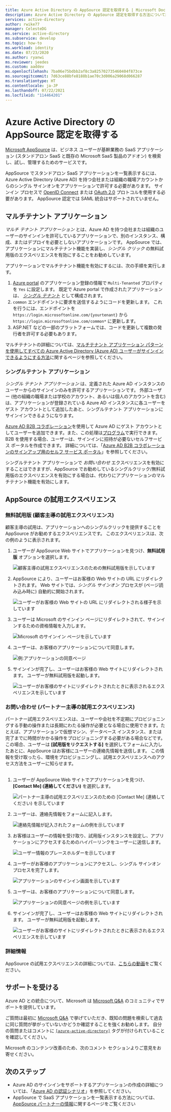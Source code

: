 ```yaml
---
title: Azure Active Directory の AppSource 認定を取得する | Microsoft Docs
description: Azure Active Directory の AppSource 認定を取得する方法について説明します。
services: active-directory
author: rwike77
manager: CelesteDG
ms.service: active-directory
ms.subservice: develop
ms.topic: how-to
ms.workload: identity
ms.date: 07/23/2020
ms.author: ryanwi
ms.reviewer: jeedes
ms.custom: aaddev
ms.openlocfilehash: 7ba06e75bdbb2af8c3a825702735460404f873ce
ms.sourcegitcommit: 7d63ce88bfe8188b1ae70c3d006a29068d066287
ms.translationtype: HT
ms.contentlocale: ja-JP
ms.lasthandoff: 07/22/2021
ms.locfileid: "114464201"
---
```

# <a name="get-appsource-certified-for-azure-active-directory"></a>Azure Active Directory の AppSource 認定を取得する

[Microsoft AppSource](https://appsource.microsoft.com/) は、ビジネス ユーザーが基幹業務の SaaS アプリケーション (スタンドアロン SaaS と既存の Microsoft SaaS 製品のアドオン) を検索し、試し、管理するためのサービスです。

AppSource でスタンドアロン SaaS アプリケーションを一覧表示するには、Azure Active Directory (Azure AD) を持つ会社または組織の職場アカウントからのシングル サインオンをアプリケーションで許可する必要があります。 サインイン プロセスで [OpenID Connect](v2-protocols-oidc.md) または [OAuth 2.0](v2-oauth2-auth-code-flow.md) プロトコルを使用する必要があります。 AppSource 認定では SAML 統合はサポートされていません。

## <a name="multi-tenant-applications"></a>マルチテナント アプリケーション

*マルチ テナント アプリケーション* とは、Azure AD を持つ会社または組織のユーザーのサインインを許可しているアプリケーションで、別のインスタンス、構成、またはデプロイを必要としないアプリケーションです。 AppSource では、アプリケーションにマルチテナント機能を実装し、*シングル クリック* の無料試用版のエクスペリエンスを有効にすることをお勧めしています。

アプリケーションでマルチテナント機能を有効にするには、次の手順を実行します。
1. [Azure portal](https://portal.azure.com/#blade/Microsoft_AAD_IAM/ActiveDirectoryMenuBlade/RegisteredApps) のアプリケーション登録の情報で `Multi-Tenanted` プロパティを `Yes` に設定します。 既定で Azure portal で作成されたアプリケーションは、 *[シングル テナント](#single-tenant-applications)* として構成されます。
1. `common` エンドポイントに要求を送信するようにコードを更新します。 これを行うには、エンドポイントを `https://login.microsoftonline.com/{yourtenant}` から `https://login.microsoftonline.com/common*` に更新します。
1. ASP.NET などの一部のプラットフォームでは、コードを更新して複数の発行者を許可する必要もあります。

マルチテナントの詳細については、[マルチテナント アプリケーション パターンを使用してすべての Azure Active Directory (Azure AD) ユーザーがサインインできるようにする方法](howto-convert-app-to-be-multi-tenant.md)に関するページを参照してください。

### <a name="single-tenant-applications"></a>シングルテナント アプリケーション

*シングル テナント アプリケーション* は、定義された Azure AD インスタンスのユーザーからのサインインのみを許可するアプリケーションです。 外部ユーザー (他の組織の職場または学校のアカウント、あるいは個人のアカウントを含む) は、アプリケーションが登録されている Azure AD インスタンスに各ユーザーをゲスト アカウントとして追加したあと、シングルテナント アプリケーションにサインインできるようになります。 

[Azure AD B2B コラボレーション](../external-identities/what-is-b2b.md)を使用して Azure AD にゲスト アカウントとしてユーザーを追加できます。また、この処理は[プログラム](../../active-directory-b2c/integrate-with-app-code-samples.md)で実行できます。 B2B を使用する場合、ユーザーは、サインインに招待が必要ないセルフサービス ポータルを作成できます。 詳細については、「[Azure AD B2B コラボレーションのサインアップ用のセルフ サービス ポータル](../external-identities/self-service-portal.md)」を参照してください。

シングルテナント アプリケーションで *お問い合わせ* エクスペリエンスを有効にすることはできますが、AppSource でお勧めしているシングルクリック/無料試用版のエクスペリエンスを有効にする場合は、代わりにアプリケーションのマルチテナント機能を有効にします。

## <a name="appsource-trial-experiences"></a>AppSource の試用エクスペリエンス

### <a name="free-trial-customer-led-trial-experience"></a>無料試用版 (顧客主導の試用エクスペリエンス)

顧客主導の試用は、アプリケーションへのシングルクリックを提供することを AppSource がお勧めするエクスペリエンスです。 このエクスペリエンスは、次の例のように表示されます。

1.  ユーザーが AppSource Web サイトでアプリケーションを見つけ、**無料試用版** オプションを選択します。

    ![顧客主導の試用エクスペリエンスのための無料試用版を示しています](./media/active-directory-devhowto-appsource-certified/customer-led-trial-step1.png)

2.  AppSource により、ユーザーはお客様の Web サイトの URL にリダイレクトされます。 Web サイトでは、*シングル サインオン* プロセスが (ページ読み込み時に) 自動的に開始されます。

    ![ユーザーがお客様の Web サイトの URL にリダイレクトされる様子を示しています](./media/active-directory-devhowto-appsource-certified/customer-led-trial-step2.png)

3.  ユーザーは Microsoft のサインイン ページにリダイレクトされて、サインインするための資格情報を入力します。

    ![Microsoft のサインイン ページを示しています](./media/active-directory-devhowto-appsource-certified/customer-led-trial-step3.png)

4. ユーザーは、お客様のアプリケーションについて同意します。

    ![例:アプリケーションの同意ページ](./media/active-directory-devhowto-appsource-certified/customer-led-trial-step4.png)

5.  サインインが完了し、ユーザーはお客様の Web サイトにリダイレクトされます。  ユーザーが無料試用版を起動します。

    ![ユーザーがお客様のサイトにリダイレクトされたときに表示されるエクスペリエンスを示しています](./media/active-directory-devhowto-appsource-certified/customer-led-trial-step5.png)

### <a name="contact-me-partner-led-trial-experience"></a>お問い合わせ (パートナー主導の試用エクスペリエンス)

パートナー試用エクスペリエンスは、ユーザーや会社を不定期にプロビジョニングする手動の操作または長期にわたる操作が必要となる場合に使用できます。たとえば、アプリケーションで仮想マシン、データベース インスタンス、または完了までに時間がかかる操作をプロビジョニングする必要がある場合などです。 この場合、ユーザーは **[試用版をリクエストする]** を選択してフォームに入力したあとに、AppSource はお客様にユーザーの連絡先情報を送信します。 この情報を受け取ったら、環境をプロビジョニングし、試用エクスペリエンスへのアクセス方法をユーザーに知らせます。<br/><br/>

1. ユーザーが AppSource Web サイトでアプリケーションを見つけ、 **[Contact Me] (連絡してください)** を選択します。

    ![パートナー主導の試用エクスペリエンスのための [Contact Me] (連絡してください) を示しています](./media/active-directory-devhowto-appsource-certified/partner-led-trial-step1.png)

2. ユーザーは、連絡先情報をフォームに記入します。

    ![連絡先情報が記入されたフォームの例を示しています](./media/active-directory-devhowto-appsource-certified/partner-led-trial-step2.png)

3. お客様はユーザーの情報を受け取り、試用版インスタンスを設定し、アプリケーションにアクセスするためのハイパーリンクをユーザーに送信します。

    ![ユーザー情報のプレースホルダーを示しています](./media/active-directory-devhowto-appsource-certified/usercontact.png)

4. ユーザーがお客様のアプリケーションにアクセスし、シングル サインオン プロセスを完了します。

    ![アプリケーションのサインイン画面を示しています](./media/active-directory-devhowto-appsource-certified/partner-led-trial-step3.png)

5. ユーザーは、お客様のアプリケーションについて同意します。

    ![アプリケーションの同意ページの例を示しています](./media/active-directory-devhowto-appsource-certified/partner-led-trial-step4.png)

6. サインインが完了し、ユーザーはお客様の Web サイトにリダイレクトされます。 ユーザーが無料試用版を起動します。

    ![ユーザーがお客様のサイトにリダイレクトされたときに表示されるエクスペリエンスを示しています](./media/active-directory-devhowto-appsource-certified/customer-led-trial-step5.png)

### <a name="more-information"></a>詳細情報

AppSource の試用エクスペリエンスの詳細については、[こちらの動画](https://aka.ms/trialexperienceforwebapps)をご覧ください。 

## <a name="get-support"></a>サポートを受ける

Azure AD との統合について、Microsoft は [Microsoft Q&A](/answers/topics/azure-active-directory.html) のコミュニティでサポートを提供しています。

ご質問は最初に [Microsoft Q&A](/answers/topics/azure-active-directory.html) で挙げていただき、既知の問題を検索して過去に同じ質問が挙がっていないかどうか確認することを強くお勧めします。 自分の質問またはコメントに [`[azure-active-directory]`](/answers/topics/azure-active-directory.html) タグが付けられていることを確認してください。

Microsoft のコンテンツ改善のため、次のコメント セクションよりご意見をお寄せください。

## <a name="next-steps"></a>次のステップ

- Azure AD のサインインをサポートするアプリケーションの作成の詳細については、「[Azure AD の認証シナリオ](authentication-flows-app-scenarios.md)」を参照してください。
- AppSource で SaaS アプリケーションを一覧表示する方法については、[AppSource パートナーの情報](https://appsource.microsoft.com/partners)に関するページをご覧ください